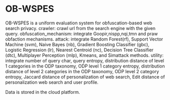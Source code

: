 # OB-WSPES
OB-WSPES is a uniform evaluation system for obfuscation-based web search privacy.
crawler: crawl url from the search engine with the given query.
obfuscation\_mechanism: integrate Goopir,nispp,nqi,tmn and praw obfaction mechanisms.
attack: integrate Random Forest(rf), Support Vector Machine (svm), Naive Bayes (nb), Gradient Boosting Classifier (gbc), Logistic Regression (lr), Nearest Centroid (nc), Decision Tree Classifier (dtc), Multiplayer Perception (mlp), Kmeans, and Simattack methods.
utility: integrate number of query char, query entropy, distribution distance of level 1 categories in the ODP taxonomy, ODP level 1 category entropy, distribution distance of level 2 categories in the ODP taxonomy, ODP level 2 category entropy, Jaccard distance of personalization of web search, Edit distance of personalization web search and user profile.


Data is stored in the cloud platform.
